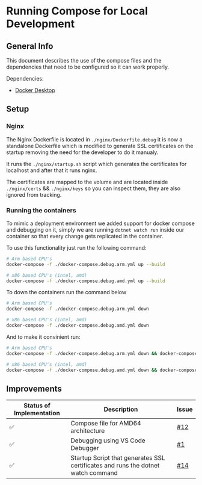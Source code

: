 # Running Compose for Local Development

## General Info

This document describes the use of the compose files and the dependencies that need to be configured so it can work properly.

Dependencies:
- [Docker Desktop](https://www.docker.com/products/docker-desktop/)

## Setup

### Nginx
The Nginx Dockerfile is located in `./nginx/Dockerfile.debug` it is now a standalone Dockerfile which is modified to generate SSL certificates on the startup removing the need for the developer to do it manualy.

It runs the `./nginx/startup.sh` script which generates the certificates for localhost and after that it runs nginx.

The certificates are mapped to the volume and are located inside `./nginx/certs` && `./nginx/keys` so you can inspect them, they are also ignored from tracking.

### Running the containers
To mimic a deployment environment we added support for docker compose and debugging on it, simply we are running `dotnet watch run` inside our container so that every change gets replicated in the container. 

To use this functionality just run the following command:
```bash
# Arm based CPU's
docker-compose -f ./docker-compose.debug.arm.yml up --build

# x86 based CPU's (intel, amd)
docker-compose -f ./docker-compose.debug.amd.yml up --build
```

To down the containers run the command below
```bash
# Arm based CPU's
docker-compose -f ./docker-compose.debug.arm.yml down

# x86 based CPU's (intel, amd)
docker-compose -f ./docker-compose.debug.amd.yml down
```

And to make it convinient run:
```bash
# Arm based CPU's
docker-compose -f ./docker-compose.debug.arm.yml down && docker-compose -f ./docker-compose.debug.arm.yml up --build

# x86 based CPU's (intel, amd)
docker-compose -f ./docker-compose.debug.amd.yml down && docker-compose -f ./docker-compose.debug.amd.yml up --build
```

## Improvements

| Status of Implementation      | Description | Issue |
| ----------- | ----------- |----------
| ✅      | Compose file for AMD64 architecture | [#12](https://github.com/WorldWideWest/dotnet-template/issues/12)
| ✅      | Debugging using VS Code Debugger | [#1](https://github.com/WorldWideWest/dotnet-template/issues/1)
| ✅      | Startup Script that generates SSL certificates and runs the dotnet watch command | [#14](https://github.com/WorldWideWest/dotnet-template/issues/14)
